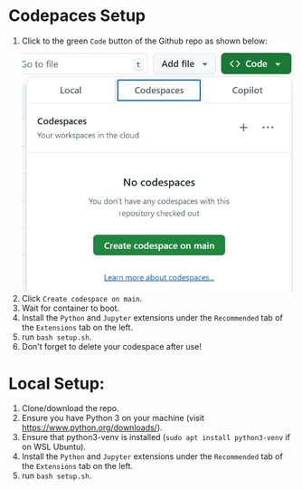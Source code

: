 # Codepaces Setup
1) Click to the green `Code` button of the Github repo as shown below:
![alt text](codespaces_icon.jpg "Where to click.")
2) Click `Create codespace on main`.
3) Wait for container to boot.
4) Install the `Python` and `Jupyter` extensions under the `Recommended` tab of the `Extensions` tab on the left.
5) run `bash setup.sh`.
6) Don't forget to delete your codespace after use!

# Local Setup:
1) Clone/download the repo.
2) Ensure you have Python 3 on your machine (visit https://www.python.org/downloads/).
3) Ensure that python3-venv is installed (`sudo apt install python3-venv` if on WSL Ubuntu).
5) Install the `Python` and `Jupyter` extensions under the `Recommended` tab of the `Extensions` tab on the left.
4) run `bash setup.sh`.